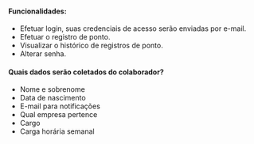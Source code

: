 #### Funcionalidades:
* Efetuar login, suas credenciais de acesso serão enviadas por e-mail.
* Efetuar o registro de ponto.
* Visualizar o histórico de registros de ponto.
* Alterar senha.

#### Quais dados serão coletados do colaborador?
* Nome e sobrenome
* Data de nascimento
* E-mail para notificações
* Qual empresa pertence
* Cargo
* Carga horária semanal
